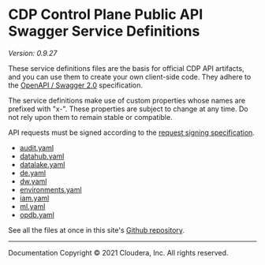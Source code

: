# CDP Control Plane Public API Swagger Service Definitions

*Version: 0.9.27*

These service definitions files are the basis for official CDP API artifacts,
and you can use them to create your own client-side code. They adhere to the
[OpenAPI / Swagger 2.0](https://swagger.io/specification/v2/) specification.

The service definitions make use of custom properties whose names are prefixed
with "x-". These properties are subject to change at any time. Do not rely upon
them to remain stable or compatible.

API requests must be signed according to the
[request signing specification](request_signing.md).

* [audit.yaml](./audit.yaml)
* [datahub.yaml](./datahub.yaml)
* [datalake.yaml](./datalake.yaml)
* [de.yaml](./de.yaml)
* [dw.yaml](./dw.yaml)
* [environments.yaml](./environments.yaml)
* [iam.yaml](./iam.yaml)
* [ml.yaml](./ml.yaml)
* [opdb.yaml](./opdb.yaml)

See all the files at once in this site's
[Github repository](https://github.com/cloudera/cdp-dev-docs/tree/master/api-docs/swagger).

----

Documentation Copyright © 2021 Cloudera, Inc. All rights reserved.

